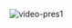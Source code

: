 ![video-pres1](https://user-images.githubusercontent.com/98184738/215085160-845a969e-d4ae-46ad-8694-13bf960e3d44.gif)
